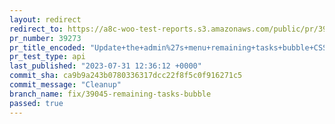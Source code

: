 ```yaml
---
layout: redirect
redirect_to: https://a8c-woo-test-reports.s3.amazonaws.com/public/pr/39273/api/index.html
pr_number: 39273
pr_title_encoded: "Update+the+admin%27s+menu+remaining+tasks+bubble+CSS+class+and+loosen+the+query+selector+for+handling+the+runtime+update"
pr_test_type: api
last_published: "2023-07-31 12:36:12 +0000"
commit_sha: ca9b9a243b0780336317dcc22f8f5c0f916271c5
commit_message: "Cleanup"
branch_name: fix/39045-remaining-tasks-bubble
passed: true
---
```


